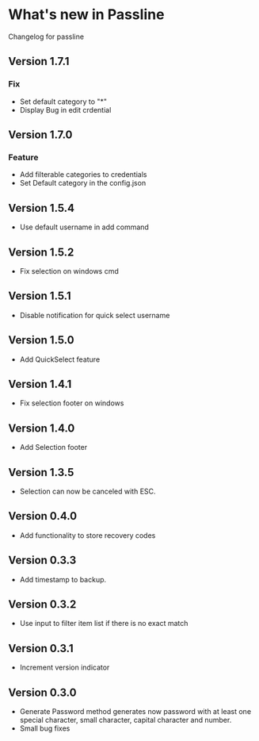 # What's new in Passline

Changelog for passline

## Version 1.7.1

### Fix

- Set default category to "*"
- Display Bug in edit crdential

## Version 1.7.0

### Feature

- Add filterable categories to credentials
- Set Default category in the config.json 

## Version 1.5.4

- Use default username in add command

## Version 1.5.2

- Fix selection on windows cmd

## Version 1.5.1

- Disable notification for quick select username

## Version 1.5.0

- Add QuickSelect feature

## Version 1.4.1

- Fix selection footer on windows

## Version 1.4.0

- Add Selection footer

## Version 1.3.5

- Selection can now be canceled with ESC.

## Version 0.4.0

- Add functionality to store recovery codes

## Version 0.3.3

- Add timestamp to backup.

## Version 0.3.2

- Use input to filter item list if there is no exact match

## Version 0.3.1

- Increment version indicator


## Version 0.3.0

- Generate Password method generates now password with at least one special character, small character, capital character and number.
- Small bug fixes
